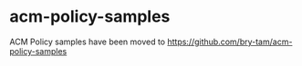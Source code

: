 # acm-policy-samples

ACM Policy samples have been moved to https://github.com/bry-tam/acm-policy-samples
